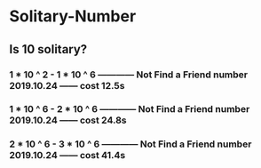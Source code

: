 # Solitary-Number

## Is 10 solitary?

### 1 * 10 ^ 2 - 1 * 10 ^ 6 ———— Not Find a Friend number  2019.10.24 —— cost 12.5s
### 1 * 10 ^ 6 - 2 * 10 ^ 6 ———— Not Find a Friend number  2019.10.24 —— cost 24.8s
### 2 * 10 ^ 6 - 3 * 10 ^ 6 ———— Not Find a Friend number  2019.10.24 —— cost 41.4s                   
